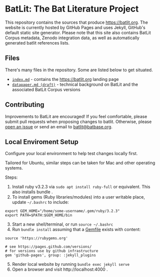 # BatLit: The Bat Literature Project

This repository contains the sources that produce https://batlit.org. The website is currently hosted by GitHub Pages and uses Jekyll, GitHub's default static site generator. Please note that this site also contains BatLit Corpus metadata, Zenodo integration data, as well as automatically generated batlit references lists.

## Files

There's many files in the repository. Some are listed below to get situated.  

 * [```index.md```](index.md) - contains the https://batlit.org landing page
 * [```datapaper.md (draft)```](datapaper.md) - technical background on BatLit and the associated BatLit Corpus versions

## Contributing 

Improvements to BatLit are encouraged! If you feel comfortable, please submit pull requests when proposing changes to batlit. Otherwise, please [open an issue](../../issues/new) or send an email to [batlit@batbase.org](mailto:batlit@batbase.org).

## Local Enviroment Setup

Configure your local environment to help test changes locally first. 

Tailored for Ubuntu, similar steps can be taken for Mac and other operating systems.

Steps:

1. Install ruby v3.2.3 via ```sudo apt install ruby-full``` or equivalent. This also installs bundle .
2. To install gems (Ruby libraries/modules) into a user writable place, update ```~/.bashrc``` to include:
```
export GEM_HOME="/home/some-username/.gem/ruby/3.2.3"
export PATH=$PATH:$GEM_HOME/bin
``` 
3. Start a new shell/terminal, or run ```source ~/.bashrc``` 
4. Run ```bundle install``` assuming that a [Gemfile](./GemFile) exists with content:
```
source 'https://rubygems.org'

# see https://pages.github.com/versions/ 
# for versions use by github infrastructure
gem 'github-pages', group: :jekyll_plugins
```
5. Render local website by running ```bundle exec jekyll serve```
6. Open a browser and visit http://localhost:4000 . 
